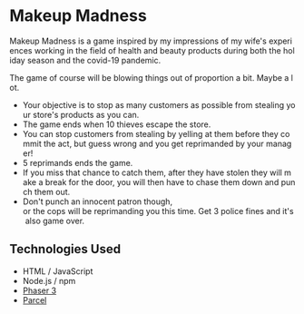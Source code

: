 # Makeup Madness

Makeup Madness is a game inspired by my impressions of my wife's experiences working in the field of health and beauty products during both the holiday season and the covid-19 pandemic.

The game of course will be blowing things out of proportion a bit. Maybe a lot.

* Your objective is to stop as many customers as possible from stealing your store's products as you can.
* The game ends when 10 thieves escape the store.
* You can stop customers from stealing by yelling at them before they commit the act, but guess wrong and you get reprimanded by your manager!
* 5 reprimands ends the game.
* If you miss that chance to catch them, after they have stolen they will make a break for the door, you will then have to chase them down and punch them out.
* Don't punch an innocent patron though, or the cops will be reprimanding you this time. Get 3 police fines and it's also game over.

## Technologies Used

* HTML / JavaScript
* Node.js / npm
* [Phaser 3](https://phaser.io/phaser3)
* [Parcel](https://github.com/parcel-bundler/parcel#readme)